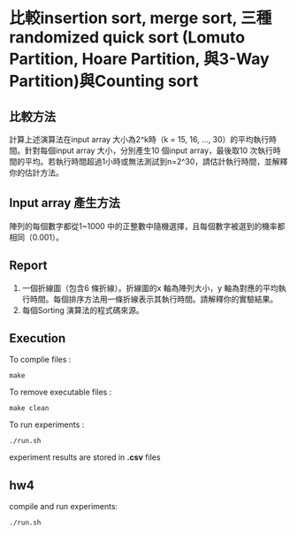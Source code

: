 # 比較insertion sort, merge sort, 三種randomized quick sort (Lomuto Partition, Hoare Partition, 與3-Way Partition)與Counting sort

## 比較方法
計算上述演算法在input array 大小為2^k時（k = 15, 16, …, 30）的平均執行時間。針對每個input array 大小，分別產生10 個input array，最後取10 次執行時間的平均。若執行時間超過1小時或無法測試到n=2^30，請估計執行時間，並解釋你的估計方法。

## Input array 產生方法
陣列的每個數字都從1~1000 中的正整數中隨機選擇，且每個數字被選到的機率都相同（0.001）。

## Report 
1. 一個折線圖（包含6 條折線）。折線圖的x 軸為陣列大小，y 軸為對應的平均執行時間。每個排序方法用一條折線表示其執行時間。請解釋你的實驗結果。
2. 每個Sorting 演算法的程式碼來源。


## Execution
To complie files :
```
make
```
To remove executable files :
```
make clean 
```
To run experiments :
```
./run.sh 
```
experiment results are stored in **.csv** files  

## hw4
compile and run experiments:
```
./run.sh
```
